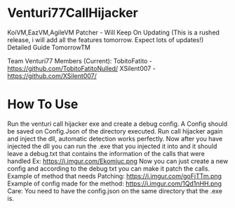 # Venturi77CallHijacker
 KoiVM,EazVM,AgileVM Patcher - Will Keep On Updating (This is a rushed release, i will add all the features tomorrow. Expect lots of updates!) Detailed Guide TomorrowTM

Team Venturi77 Members (Current):
TobitoFatito - https://github.com/TobitoFatitoNulled/
XSilent007 - https://github.com/XSilent007/

# How To Use
Run the venturi call hijacker exe and create a debug config.
A Config should be saved on Config.Json of the directory executed.
Run call hijacker again and inject the dll, automatic detection works perfectly.
Now after you have injected the dll you can run the .exe that you injected it into and
it should leave a debug.txt that contains the information of the calls that were handled
Ex: https://i.imgur.com/Ekomjuc.png
Now you can just create a new config and according to the debug txt you can
make it patch the calls. 
Example of method that needs Patching:
https://i.imgur.com/goFjTTm.png
Example of config made for the method:
https://i.imgur.com/1Qd1nHH.png
Care: You need to have the config.json on the same directory that the .exe is.

